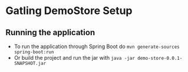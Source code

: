 # Gatling DemoStore Setup

## Running the application

- To run the application through Spring Boot do  `mvn generate-sources spring-boot:run`
- Or build the project and run the jar with `java -jar demo-store-0.0.1-SNAPSHOT.jar`
